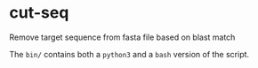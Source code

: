 # cut-seq
Remove target sequence from fasta file based on blast match

The `bin/` contains both a `python3` and a `bash` version of the script.

